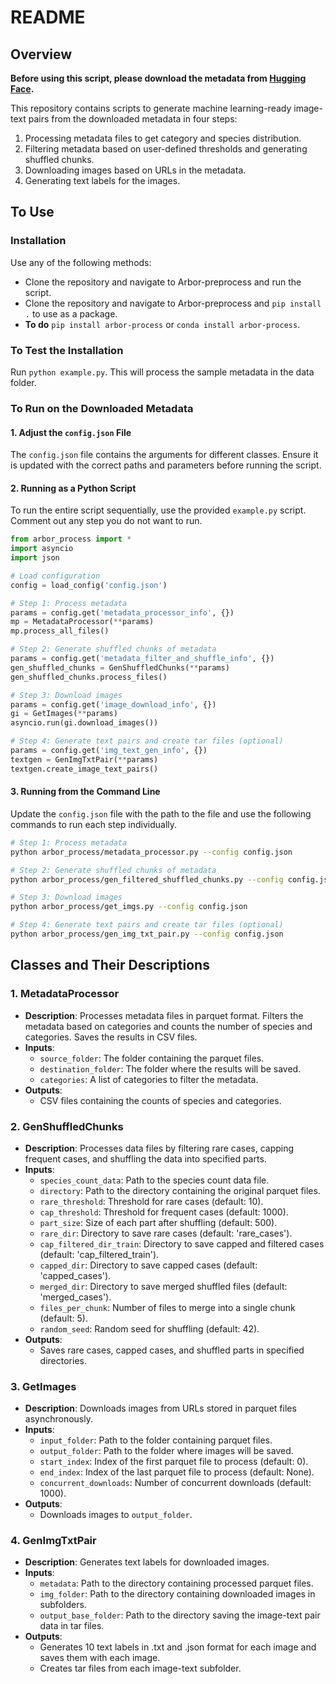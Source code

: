 # README

## Overview

**Before using this script, please download the metadata from [Hugging Face](https://huggingface.co/datasets/ChihHsuan-Yang/Arboretum).**

This repository contains scripts to generate machine learning-ready image-text pairs from the downloaded metadata in four steps:

1. Processing metadata files to get category and species distribution.
2. Filtering metadata based on user-defined thresholds and generating shuffled chunks.
3. Downloading images based on URLs in the metadata.
4. Generating text labels for the images.

## To Use

### Installation

Use any of the following methods:
- Clone the repository and navigate to Arbor-preprocess and run the script.
- Clone the repository and navigate to Arbor-preprocess and `pip install .` to use as a package.
- **To do** `pip install arbor-process` or `conda install arbor-process`.

### To Test the Installation

Run `python example.py`. This will process the sample metadata in the data folder.

### To Run on the Downloaded Metadata

#### 1. Adjust the `config.json` File

The `config.json` file contains the arguments for different classes. Ensure it is updated with the correct paths and parameters before running the script.

#### 2. Running as a Python Script

To run the entire script sequentially, use the provided `example.py` script. Comment out any step you do not want to run.

```python
from arbor_process import *
import asyncio
import json

# Load configuration
config = load_config('config.json')

# Step 1: Process metadata
params = config.get('metadata_processor_info', {})
mp = MetadataProcessor(**params)
mp.process_all_files()

# Step 2: Generate shuffled chunks of metadata
params = config.get('metadata_filter_and_shuffle_info', {})
gen_shuffled_chunks = GenShuffledChunks(**params)
gen_shuffled_chunks.process_files()

# Step 3: Download images
params = config.get('image_download_info', {})
gi = GetImages(**params)
asyncio.run(gi.download_images())

# Step 4: Generate text pairs and create tar files (optional)
params = config.get('img_text_gen_info', {})
textgen = GenImgTxtPair(**params)
textgen.create_image_text_pairs()
```

#### 3. Running from the Command Line

Update the `config.json` file with the path to the file and use the following commands to run each step individually.

```bash
# Step 1: Process metadata
python arbor_process/metadata_processor.py --config config.json

# Step 2: Generate shuffled chunks of metadata
python arbor_process/gen_filtered_shuffled_chunks.py --config config.json

# Step 3: Download images
python arbor_process/get_imgs.py --config config.json

# Step 4: Generate text pairs and create tar files (optional)
python arbor_process/gen_img_txt_pair.py --config config.json
```

## Classes and Their Descriptions

### 1. MetadataProcessor

- **Description**: Processes metadata files in parquet format. Filters the metadata based on categories and counts the number of species and categories. Saves the results in CSV files.
- **Inputs**:
  - `source_folder`: The folder containing the parquet files.
  - `destination_folder`: The folder where the results will be saved.
  - `categories`: A list of categories to filter the metadata.
- **Outputs**:
  - CSV files containing the counts of species and categories.

### 2. GenShuffledChunks

- **Description**: Processes data files by filtering rare cases, capping frequent cases, and shuffling the data into specified parts.
- **Inputs**:
  - `species_count_data`: Path to the species count data file.
  - `directory`: Path to the directory containing the original parquet files.
  - `rare_threshold`: Threshold for rare cases (default: 10).
  - `cap_threshold`: Threshold for frequent cases (default: 1000).
  - `part_size`: Size of each part after shuffling (default: 500).
  - `rare_dir`: Directory to save rare cases (default: 'rare_cases').
  - `cap_filtered_dir_train`: Directory to save capped and filtered cases (default: 'cap_filtered_train').
  - `capped_dir`: Directory to save capped cases (default: 'capped_cases').
  - `merged_dir`: Directory to save merged shuffled files (default: 'merged_cases').
  - `files_per_chunk`: Number of files to merge into a single chunk (default: 5).
  - `random_seed`: Random seed for shuffling (default: 42).
- **Outputs**:
  - Saves rare cases, capped cases, and shuffled parts in specified directories.

### 3. GetImages

- **Description**: Downloads images from URLs stored in parquet files asynchronously.
- **Inputs**:
  - `input_folder`: Path to the folder containing parquet files.
  - `output_folder`: Path to the folder where images will be saved.
  - `start_index`: Index of the first parquet file to process (default: 0).
  - `end_index`: Index of the last parquet file to process (default: None).
  - `concurrent_downloads`: Number of concurrent downloads (default: 1000).
- **Outputs**:
  - Downloads images to `output_folder`.

### 4. GenImgTxtPair

- **Description**: Generates text labels for downloaded images.
- **Inputs**:
  - `metadata`: Path to the directory containing processed parquet files.
  - `img_folder`: Path to the directory containing downloaded images in subfolders.
  - `output_base_folder`: Path to the directory saving the image-text pair data in tar files.
- **Outputs**:
  - Generates 10 text labels in .txt and .json format for each image and saves them with each image.
  - Creates tar files from each image-text subfolder.